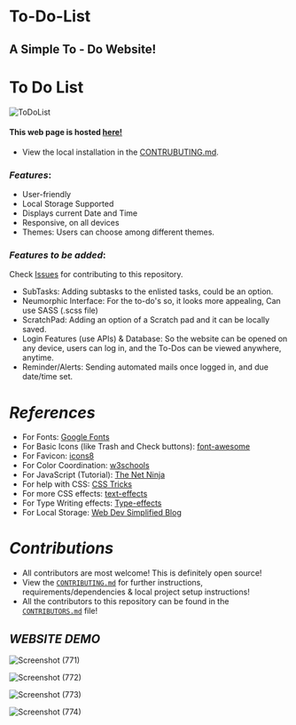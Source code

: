 
# To-Do-List

## A Simple To - Do Website!

# To Do List

![ToDoList](https://socialify.git.ci/Lucifer003v/todolist/image?description=1&forks=1&issues=1&language=1&owner=1&pattern=Brick%20Wall&pulls=1&stargazers=1&theme=Dark)

#### This web page is hosted [here!](https://tusharjustdoit.netlify.app/)

- View the local installation in the [CONTRUBUTING.md](https://github.com/Lucifer003v/todolist/blob/master/CONTRIBUTING.md).

### *Features*:

* User-friendly
* Local Storage Supported
* Displays current Date and Time
* Responsive, on all devices
* Themes: Users can choose among different themes.

### *Features to be added*:

Check [Issues](https://github.com/Lucifer003v/todolist/) for contributing to this repository.

* SubTasks: Adding subtasks to the enlisted tasks, could be an option.
* Neumorphic Interface: For the to-do's so, it looks more appealing, Can use SASS (.scss file)
* ScratchPad: Adding an option of a Scratch pad and it can be locally saved.
* Login Features (use APIs) & Database: So the website can be opened on any device, users can log in, and the To-Dos can be viewed anywhere, anytime.
* Reminder/Alerts: Sending automated mails once logged in, and due date/time set.

# *References*

* For Fonts: [Google Fonts](https://fonts.googleapis.com/css2?family=Work+Sans:wght@300&display=swap)
* For Basic Icons (like Trash and Check buttons): [font-awesome](https://fontawesome.com)
* For Favicon: [icons8](https://icons8.com/icons/)
* For Color Coordination: [w3schools](https://www.w3schools.com/colors/colors_mixer.asp?colorbottom=000000&colortop=FFFFFF)
* For JavaScript (Tutorial): [The Net Ninja](https://www.youtube.com/playlist?list=PL4cUxeGkcC9i9Ae2D9Ee1RvylH38dKuET)
* For help with CSS: [CSS Tricks](https://css-tricks.com/)
* For more CSS effects: [text-effects](https://speckyboy.com/underline-text-effects-css/)
* For Type Writing effects: [Type-effects](https://usefulangle.com/post/85/css-typewriter-animation)
* For Local Storage: [Web Dev Simplified Blog](https://blog.webdevsimplified.com/2020-08/cookies-localStorage-sessionStorage/)

# *Contributions*

- All contributors are most welcome! This is definitely open source!
- View the [`CONTRIBUTING.md`](https://github.com/Lucifer003v/todolist/blob/master/CONTRIBUTING.md) for further instructions, requirements/dependencies & local project setup instructions!
- All the contributors to this repository can be found in the [`CONTRIBUTORS.md`](https://github.com/Lucifer003v/todolist/blob/master/CONTRIBUTORS.md) file!

## *WEBSITE DEMO*

![Screenshot (771)](https://user-images.githubusercontent.com/61280281/99399713-0844b900-290c-11eb-8d7c-1199319b4a9e.png)

![Screenshot (772)](https://user-images.githubusercontent.com/61280281/99399731-0da20380-290c-11eb-8a59-e0a2e5f9b19f.png)

![Screenshot (773)](https://user-images.githubusercontent.com/61280281/99399728-0d096d00-290c-11eb-9ee5-59cc8358676c.png)

![Screenshot (774)](https://user-images.githubusercontent.com/61280281/99399723-0b3fa980-290c-11eb-8728-03d974be548d.png)
